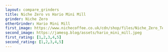 ```yaml
---
layout: compare_grinders
title: Niche Zero vs Hario Mini Mill
grinder: Niche Zero
otherGrinder: Hario Mini Mill
first_image: https://www.nichecoffee.co.uk/cdn/shop/files/Niche_Zero_Testimonial_5_1024x1024.jpg?v=1637070850
second_image: https://jamesg.blog/assets/hario_mini_mill.jpeg
first_rating: [1,2,3,4,5]
second_rating: [1,2,3,4,5]
---
```

